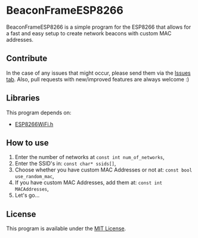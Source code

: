 # BeaconFrameESP8266
BeaconFrameESP8266 is a simple program for the ESP8266 that allows for a fast and easy setup to create network beacons with custom MAC addresses.

## Contribute
In the case of any issues that might occur, please send them via the [Issues tab](https://github.com/debruss/BeaconFrameESP8266/issues). Also, pull requests with new/improved features are always welcome :) 

## Libraries
This program depends on:
- [ESP8266WiFi.h](https://github.com/esp8266/Arduino)

## How to use
1. Enter the number of networks at `const int num_of_networks`,
2. Enter the SSID's in: `const char* ssids[]`,
3. Choose whether you have custom MAC Addresses or not at: `const bool use_random_mac`,
4. If you have custom MAC Addresses, add them at: `const int MACAddresses`,
5. Let's go...

## License
This program is available under the [MIT License](https://github.com/debruss/BeaconFrameESP8266/blob/master/LICENSE).
